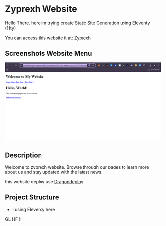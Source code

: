 # Zyprexh Website

Hello There. here im trying create Static Site Generation using Eleventy (11ty)

You can access this website it at: [Zyprexh](https://zyl3w4di2jsnga3cowgqavcvt5l6jj7posiboz6xyef3kkfh2hhq.arweave.net/zhe7cGjSZNMDYnWNAFRVn1fkp-90kBdn18ELtSin0c8/)

## Screenshots Website Menu

![Homepage Screenshot](assets/ss1.png)

## Description

Welcome to zyprexh website. Browse through our pages to learn more about us and stay updated with the latest news.


this website deploy use [Dragondeploy](https://dragondeploy.xyz/)

## Project Structure

- I using Eleventy here 

GL HF !!
